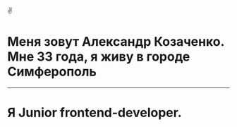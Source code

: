 :v: 
# Меня зовут Александр Козаченко. Мне 33 года, я живу в городе Симферополь
____
# Я Junior frontend-developer.
